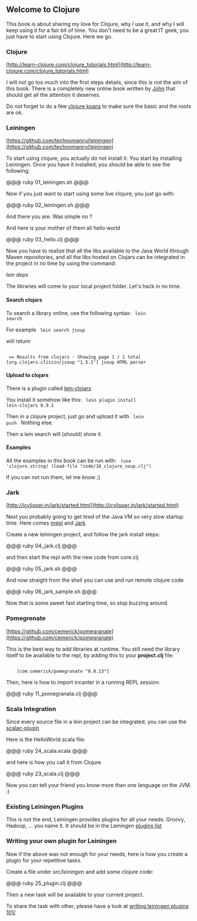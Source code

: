 Welcome to Clojure
-----------------

This book is about sharing my love for Clojure, why I use it, and why I will keep using it for a fair bit of time. You don't need to be a great IT geek, you just have to start using Clojure. Here we go.

### Clojure
[http://learn-clojure.com/clojure_tutorials.html](http://learn-clojure.com/clojure_tutorials.html)

I will not go too much into the first steps details, since this is not the aim of this book. There is a completely new online book written by [John](http://www.unexpected-vortices.com/clojure/brief-beginners-guide/index.html) that should get all the attention it deserves.

Do not forget to do a few [clojure koans](https://github.com/functional-koans/clojure-koans) to make sure the basic and the roots are ok.

### Leiningen 
[https://github.com/technomancy/leiningen](https://github.com/technomancy/leiningen)

To start using clojure, you actually do not install it. You start by installing Leiningen. Once you have it installed, you should be able to see the following:

@@@ ruby 01_leiningen.sh @@@

Now if you just want to start using some live clojure, you just go with:

@@@ ruby 02_leiningen.sh @@@

And there you are. Was simple no ? 

And here is your mother of them all hello world 

@@@ ruby 03_hello.clj @@@

Now you have to realize that all the libs available to the Java World through Maven repositories, and all the libs hosted on Clojars can be integrated in the project in no time by using the command:

*lein deps*

The libraries will come to your local project folder. Let's hack in no time.

#### Search clojars

To search a library online, use the following syntax:
<code>
	lein search <libraryname>
</code>

For example
<code>
	lein search jsoup     
</code>
will return 

<code>
 == Results from clojars - Showing page 1 / 1 total
[org.clojars.clizzin/jsoup "1.5.1"] jsoup HTML parser
</code>

#### Upload to clojars
There is a plugin called [lein-clojars](https://github.com/ato/lein-clojars)

You install it somehow like this:
<code>
	lein plugin install lein-clojars 0.9.1
</code>

Then in a clojure project, just go and upload it with
<code>
	lein push
</code>
Nothing else.

Then a lein search will (should) show it. 

#### Examples

All the examples in this book can be run with:
<code>
(use 'clojure.string)
(load-file "code/18_clojure_soup.clj")
</code>

If you can not run them, let me know ;) 

### Jark
[http://icylisper.in/jark/started.html](http://icylisper.in/jark/started.html)

Next you probably going to get tired of the Java VM so very slow startup time. Here comes [nrepl](https://github.com/clojure/tools.nrepl) and [Jark](http://icylisper.in/jark/features.html)

Create a new leiningen project, and follow the jark install steps:

@@@ ruby 04_jark.clj @@@

and then start the repl with the new code from core.clj

@@@ ruby 05_jark.sh @@@

And now straight from the shell you can use and run remote clojure code

@@@ ruby 06_jark_sample.sh @@@

Now that is some sweet fast starting time, so stop buzzing around.

### Pomegrenate
[https://github.com/cemerick/pomegranate](https://github.com/cemerick/pomegranate)

This is the best way to add libraries at runtime. You still need the library itself to be available to the repl, by adding this to your __project.clj__ file:

<code>
	[com.cemerick/pomegranate "0.0.13"]
</code>

Then, here is how to import incanter in a running REPL session:

@@@ ruby 11_pomegranata.clj @@@

### Scala Integration

Since every source file in a lein project can be integrated, you can use the [scalac-plugin](https://github.com/technomancy/lein-scalac)

Here is the HelloWorld.scala file:

@@@ ruby 24_scala.scala @@@

and here is how you call it from Clojure

@@@ ruby 23_scala.clj @@@

Now you can tell your friend you know more than one language on the JVM. :)

### Existing Leiningen Plugins

This is not the end, Leiningen provides plugins for all your needs. Groovy, Hadoop, ... you name it. It should be in the Leiningen [plugins list](https://github.com/technomancy/leiningen/wiki/Plugins)

### Writing your own plugin for Leiningen
Now if the above was not enough for your needs, here is how you create a plugin for your repetitive tasks.

Create a file under *src/leiningen* and add some clojure code:

@@@ ruby 25_plugin.clj @@@

Then a new task will be available to your current project.

To share the task with other, please have a look at [writing leiningen plugins 101/](http://nakkaya.com/2010/02/25/writing-leiningen-plugins-101/)